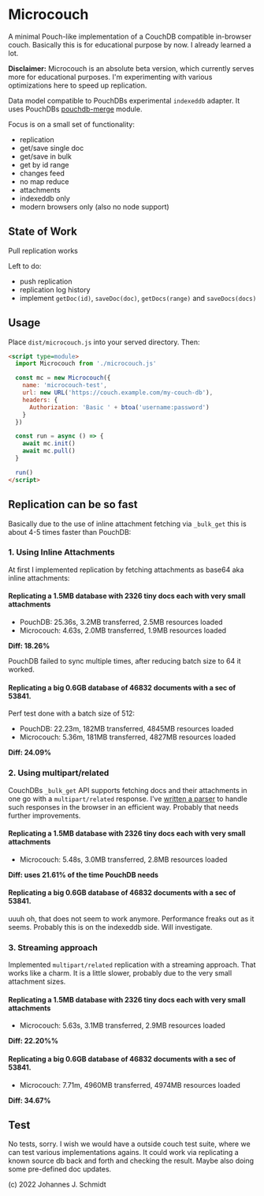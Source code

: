 # Microcouch
A minimal Pouch-like implementation of a CouchDB compatible in-browser couch. Basically this is for educational purpose by now. I already learned a lot.

**Disclaimer:** Microcouch is an absolute beta version, which currently serves more for educational purposes. I'm experimenting with various optimizations here to speed up replication.

Data model compatible to PouchDBs experimental `indexeddb` adapter. It uses PouchDBs [pouchdb-merge](https://github.com/pouchdb/pouchdb/tree/master/packages/node_modules/pouchdb-merge) module.

Focus is on a small set of functionality:
* replication
* get/save single doc
* get/save in bulk
* get by id range
* changes feed
* no map reduce
* attachments
* indexeddb only
* modern browsers only (also no node support)


## State of Work
Pull replication works

Left to do:
* push replication
* replication log history
* implement `getDoc(id)`, `saveDoc(doc)`, `getDocs(range)` and `saveDocs(docs)`


## Usage
Place `dist/microcouch.js` into your served directory. Then:

```html
<script type=module>
  import Microcouch from './microcouch.js'

  const mc = new Microcouch({
    name: 'microcouch-test',
    url: new URL('https://couch.example.com/my-couch-db'),
    headers: {
      Authorization: 'Basic ' + btoa('username:password')
    }
  })

  const run = async () => {
    await mc.init()
    await mc.pull()
  }

  run()
</script>
```

## Replication can be so fast
Basically due to the use of inline attachment fetching via `_bulk_get` this is about 4-5 times faster than PouchDB:

### 1. Using Inline Attachments
At first I implemented replication by fetching attachments as base64 aka inline attachments:

#### Replicating a 1.5MB database with 2326 tiny docs each with very small attachments
* PouchDB: 25.36s, 3.2MB transferred, 2.5MB resources loaded
* Microcouch: 4.63s, 2.0MB transferred, 1.9MB resources loaded

**Diff: 18.26%**

PouchDB failed to sync multiple times, after reducing batch size to 64 it worked.

#### Replicating a big 0.6GB database of 46832 documents with a sec of 53841.
Perf test done with a batch size of 512:

* PouchDB: 22.23m, 182MB transferred, 4845MB resources loaded 
* Microcouch: 5.36m, 181MB transferred, 4827MB resources loaded

**Diff: 24.09%**


### 2. Using multipart/related
CouchDBs `_bulk_get` API supports fetching docs and their attachments in one go with a `multipart/related` response. I've [written a parser](https://github.com/jo/multipart-related) to handle such responses in the browser in an efficient way. Probably that needs further improvements.

#### Replicating a 1.5MB database with 2326 tiny docs each with very small attachments
* Microcouch: 5.48s, 3.0MB transferred, 2.8MB resources loaded

**Diff: uses 21.61% of the time PouchDB needs**

#### Replicating a big 0.6GB database of 46832 documents with a sec of 53841.
uuuh oh, that does not seem to work anymore. Performance freaks out as it seems. Probably this is on the indexeddb side. Will investigate.


### 3. Streaming approach
Implemented `multipart/related` replication with a streaming approach. That works like a charm. It is a little slower, probably due to the very small attachment sizes.

#### Replicating a 1.5MB database with 2326 tiny docs each with very small attachments
* Microcouch: 5.63s, 3.1MB transferred, 2.9MB resources loaded

**Diff: 22.20%%**

#### Replicating a big 0.6GB database of 46832 documents with a sec of 53841.
* Microcouch: 7.71m, 4960MB transferred, 4974MB resources loaded

**Diff: 34.67%**

## Test
No tests, sorry. I wish we would have a outside couch test suite, where we can test various implementations agains. It could work via replicating a known source db back and forth and checking the result. Maybe also doing some pre-defined doc updates.


(c) 2022 Johannes J. Schmidt
